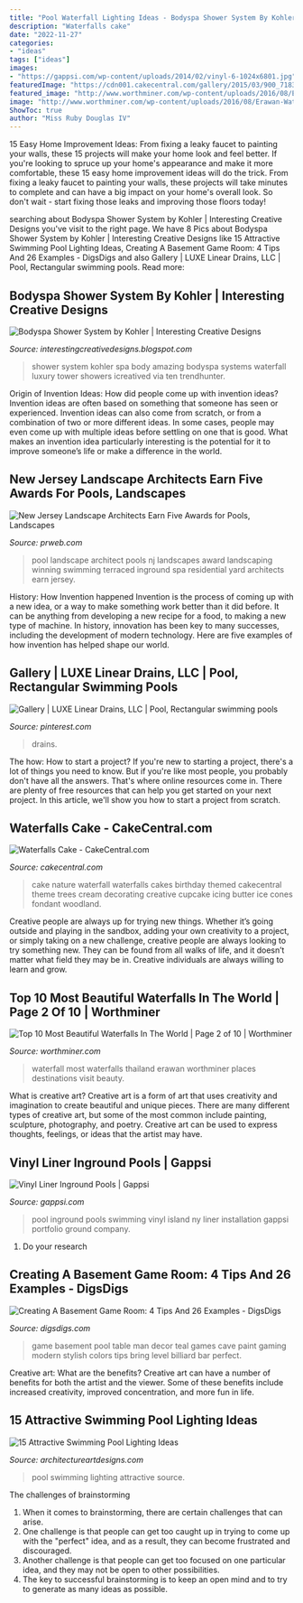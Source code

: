 ```yaml
---
title: "Pool Waterfall Lighting Ideas - Bodyspa Shower System By Kohler"
description: "Waterfalls cake"
date: "2022-11-27"
categories:
- "ideas"
tags: ["ideas"]
images:
- "https://gappsi.com/wp-content/uploads/2014/02/vinyl-6-1024x6801.jpg"
featuredImage: "https://cdn001.cakecentral.com/gallery/2015/03/900_718361rQ1w_waterfalls-cake.jpg"
featured_image: "http://www.worthminer.com/wp-content/uploads/2016/08/Erawan-Waterfall-Thailand.jpg"
image: "http://www.worthminer.com/wp-content/uploads/2016/08/Erawan-Waterfall-Thailand.jpg"
ShowToc: true
author: "Miss Ruby Douglas IV"
---
```



15 Easy Home Improvement Ideas: From fixing a leaky faucet to painting your walls, these 15 projects will make your home look and feel better.
If you're looking to spruce up your home's appearance and make it more comfortable, these 15 easy home improvement ideas will do the trick. From fixing a leaky faucet to painting your walls, these projects will take minutes to complete and can have a big impact on your home's overall look. So don't wait - start fixing those leaks and improving those floors today!

	

		
searching about Bodyspa Shower System by Kohler | Interesting Creative Designs you've visit to the right page. We have 8 Pics about Bodyspa Shower System by Kohler | Interesting Creative Designs like 15 Attractive Swimming Pool Lighting Ideas, Creating A Basement Game Room: 4 Tips And 26 Examples - DigsDigs and also Gallery | LUXE Linear Drains, LLC | Pool, Rectangular swimming pools. Read more:
		
    
## Bodyspa Shower System By Kohler | Interesting Creative Designs

<img loading=lazy src="http://1.bp.blogspot.com/-feEhomV3Rqw/UJ9-QvFVoZI/AAAAAAAAG2E/OCp-Xz30MXE/s1600/Bodyspa+Shower+System+by+Kohlerb.jpg" onerror="this.onerror=null;this.src='https://tse3.mm.bing.net/th?id=OIP.ebqziZh-FCLk_dOW5G-QxAHaKD&amp;pid=15.1';" alt="Bodyspa Shower System by Kohler | Interesting Creative Designs">

_Source: interestingcreativedesigns.blogspot.com_

>shower system kohler spa body amazing bodyspa systems waterfall luxury tower showers icreatived via ten trendhunter. 

	

Origin of Invention Ideas: How did people come up with invention ideas?
Invention ideas are often based on something that someone has seen or experienced. Invention ideas can also come from scratch, or from a combination of two or more different ideas. In some cases, people may even come up with multiple ideas before settling on one that is good. What makes an invention idea particularly interesting is the potential for it to improve someone’s life or make a difference in the world.

    
## New Jersey Landscape Architects Earn Five Awards For Pools, Landscapes

<img loading=lazy src="http://ww1.prweb.com/prfiles/2011/12/29/9068500/nj-landscape-architect.jpg" onerror="this.onerror=null;this.src='https://tse3.mm.bing.net/th?id=OIP.b96gY2Gg9_gJxhlmv-7NHQHaE8&amp;pid=15.1';" alt="New Jersey Landscape Architects Earn Five Awards for Pools, Landscapes">

_Source: prweb.com_

>pool landscape architect pools nj landscapes award landscaping winning swimming terraced inground spa residential yard architects earn jersey. 

	

History: How Invention happened
Invention is the process of coming up with a new idea, or a way to make something work better than it did before. It can be anything from developing a new recipe for a food, to making a new type of machine. In history, innovation has been key to many successes, including the development of modern technology. Here are five examples of how invention has helped shape our world.

    
## Gallery | LUXE Linear Drains, LLC | Pool, Rectangular Swimming Pools

<img loading=lazy src="https://i.pinimg.com/originals/cf/2f/a7/cf2fa7f762146ded2c60b9f2fbc1125a.jpg" onerror="this.onerror=null;this.src='https://tse4.mm.bing.net/th?id=OIP.niraH2ZbrxnHeDld8PXXRQHaOI&amp;pid=15.1';" alt="Gallery | LUXE Linear Drains, LLC | Pool, Rectangular swimming pools">

_Source: pinterest.com_

>drains. 

	

The how: How to start a project?
If you're new to starting a project, there's a lot of things you need to know. But if you're like most people, you probably don't have all the answers. That's where online resources come in. There are plenty of free resources that can help you get started on your next project. In this article, we'll show you how to start a project from scratch.

    
## Waterfalls Cake - CakeCentral.com

<img loading=lazy src="https://cdn001.cakecentral.com/gallery/2015/03/900_718361rQ1w_waterfalls-cake.jpg" onerror="this.onerror=null;this.src='https://tse1.mm.bing.net/th?id=OIP.KCuxyvpaWC0YYho6XqoFEQHaJ4&amp;pid=15.1';" alt="Waterfalls Cake - CakeCentral.com">

_Source: cakecentral.com_

>cake nature waterfall waterfalls cakes birthday themed cakecentral theme trees cream decorating creative cupcake icing butter ice cones fondant woodland. 

	

Creative people are always up for trying new things. Whether it’s going outside and playing in the sandbox, adding your own creativity to a project, or simply taking on a new challenge, creative people are always looking to try something new. They can be found from all walks of life, and it doesn’t matter what field they may be in. Creative individuals are always willing to learn and grow.

    
## Top 10 Most Beautiful Waterfalls In The World | Page 2 Of 10 | Worthminer

<img loading=lazy src="http://www.worthminer.com/wp-content/uploads/2016/08/Erawan-Waterfall-Thailand.jpg" onerror="this.onerror=null;this.src='https://tse4.mm.bing.net/th?id=OIP.uEfDrzQ8TTg2f5kafZiTvwHaK_&amp;pid=15.1';" alt="Top 10 Most Beautiful Waterfalls In The World | Page 2 of 10 | Worthminer">

_Source: worthminer.com_

>waterfall most waterfalls thailand erawan worthminer places destinations visit beauty. 

	

What is creative art?
Creative art is a form of art that uses creativity and imagination to create beautiful and unique pieces. There are many different types of creative art, but some of the most common include painting, sculpture, photography, and poetry. Creative art can be used to express thoughts, feelings, or ideas that the artist may have.

    
## Vinyl Liner Inground Pools | Gappsi

<img loading=lazy src="https://gappsi.com/wp-content/uploads/2014/02/vinyl-6-1024x6801.jpg" onerror="this.onerror=null;this.src='https://tse3.mm.bing.net/th?id=OIP.TW6ertUmx7VC-VZpYmJ9iQHaE6&amp;pid=15.1';" alt="Vinyl Liner Inground Pools | Gappsi">

_Source: gappsi.com_

>pool inground pools swimming vinyl island ny liner installation gappsi portfolio ground company. 

	

1. Do your research

    
## Creating A Basement Game Room: 4 Tips And 26 Examples - DigsDigs

<img loading=lazy src="http://www.digsdigs.com/photos/stylish-pool-basement-game-room.jpg" onerror="this.onerror=null;this.src='https://tse3.mm.bing.net/th?id=OIP.1Zk5Z-0Rf5vt70BqOX5XxAHaKP&amp;pid=15.1';" alt="Creating A Basement Game Room: 4 Tips And 26 Examples - DigsDigs">

_Source: digsdigs.com_

>game basement pool table man decor teal games cave paint gaming modern stylish colors tips bring level billiard bar perfect. 

	

Creative art: What are the benefits?
Creative art can have a number of benefits for both the artist and the viewer. Some of these benefits include increased creativity, improved concentration, and more fun in life.

    
## 15 Attractive Swimming Pool Lighting Ideas

<img loading=lazy src="https://www.architectureartdesigns.com/wp-content/uploads/2015/09/6-630x419.jpg" onerror="this.onerror=null;this.src='https://tse1.mm.bing.net/th?id=OIP.15w_P43BkO2ViaXbpHHnbAHaE7&amp;pid=15.1';" alt="15 Attractive Swimming Pool Lighting Ideas">

_Source: architectureartdesigns.com_

>pool swimming lighting attractive source. 

	

The challenges of brainstorming
1. When it comes to brainstorming, there are certain challenges that can arise.
2. One challenge is that people can get too caught up in trying to come up with the "perfect" idea, and as a result, they can become frustrated and discouraged.
3. Another challenge is that people can get too focused on one particular idea, and they may not be open to other possibilities.
4. The key to successful brainstorming is to keep an open mind and to try to generate as many ideas as possible.

